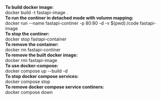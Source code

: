 **To build docker image:**  
docker build -t fastapi-image .  
**To run the continer in detached mode with volumn mapping:**  
docker run --name fastapi-continer -p 80:80 -d -v $(pwd):/code fastapi-image  
**To stop the continer:**  
docker stop fastapi-container  
**To remove the container:**  
docker rm fastapi-continer  
**To remove the built docker image:**  
docker rmi fastapi-image  
**To use docker-compose:**  
docker compose up --build -d  
**To stop docker compose services:**  
docker compose stop  
**To remove docker compose service continers:**  
docker compose down
